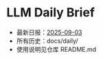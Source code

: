 # LLM Daily Brief

- 最新日报：[2025-09-03](./daily/2025-09-03.md)
- 所有历史：docs/daily/
- 使用说明见仓库 README.md
